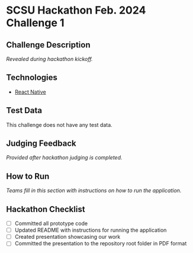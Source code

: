 # SCSU Hackathon Feb. 2024 Challenge 1

## Challenge Description
*Revealed during hackathon kickoff.*

## Technologies
 - [React Native](https://reactnative.dev/)

## Test Data
This challenge does not have any test data.

## Judging Feedback
*Provided after hackathon judging is completed.*

## How to Run
*Teams fill in this section with instructions on how to run the application.*

## Hackathon Checklist
 - [ ] Committed all prototype code
 - [ ] Updated README with instructions for running the application
 - [ ] Created presentation showcasing our work
 - [ ] Committed the presentation to the repository root folder in PDF format
